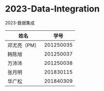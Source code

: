 # 2023-Data-Integration
2023-数据集成

| 姓名      | 学号        |  
|---------|-----------|
| 邓尤亮（PM） | 201250035 |
| 韩陈旭     | 201250037 |
| 万沛沛     | 201250038 |
| 张月明     | 201830115 |
| 华广松     | 201840309 |
